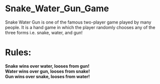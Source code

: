 # Snake_Water_Gun_Game

Snake Water Gun is one of the famous two-player game played by many people. It is a hand game in which the player randomly chooses any of the three forms i.e. snake, water, and gun!

# Rules:
<b>Snake wins over water, looses from gun!</b><br>
<b>Water wins over gun, looses from snake!</b><br>
<b>Gun wins over snake, looses from water!</b><br>

